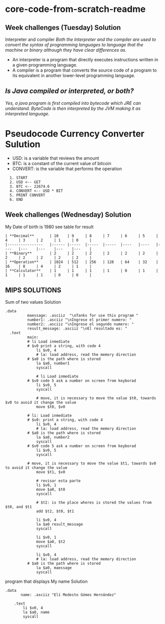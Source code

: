 # core-code-from-scratch-readme

## Week challenges (Tuesday) Solution
Interpreter and compiler
*Both the Interpreter and the compiler are used to convert the syntax of programming languages to language that the machine or binary although they have clear differences as.*
  - An interpreter is a program that directly executes instructions written in a given programming language.
  - A compiler is a program that converts the source code of a program to its equivalent in another lower-level programming language.

## _Is Java compiled or interpreted, or both?_
*Yes, a java program is first compiled into bytecode which JRE can understand.
ByteCode is then interpreted by the JVM making it as interpreted language.*

# Pseudocode Currency Converter Sulution

- USD: is a variable that reviews the amount
- BTC: is a constant of the current value of bitcoin
- CONVERT: is the variable that performs the operation

```
  1. START
  2. USD <-- GET
  3. BTC <-- 22674.6
  4. CONVERT <-- USD * BIT
  5. PRINT CONVERT
  6. END
``` 

## Week challenges (Wednesday) Solution

My Date of birth is 1980
see table for result 

```
| **Decimal**    	| 10   	| 9   	| 8   	| 7   	| 6  	| 5  	| 4  	| 3 	| 2 	| 1 	| 0 	|
|----------------	|------	|-----	|-----	|-----	|----	|----	|----	|---	|---	|---	|---	|
| **Binary**     	| 2    	| 2   	| 2   	| 2   	| 2  	| 2  	| 2  	| 2 	| 2 	| 2 	| 2 	|
| **Operation**  	| 1024 	| 512 	| 256 	| 128 	| 64 	| 32 	| 16 	| 8 	| 4 	| 2 	| 1 	|
| **Calculator** 	| 1    	| 1   	| 1   	| 1   	| 0  	| 1  	| 1  	| 1 	| 1 	| 0 	| 0 	|
```


## MIPS SOLUTIONS
Sum of two values Solution

```
.data
	      maessage: .asciiz  "\nTanks for use this program "
	      number1: .asciiz "\nIngrese el primer numero: "
	      number2: .asciiz "\nIngrese el segundo numero: "
	      result_message: .asciiz "\nEl resultado es: "
  .text
	      main:
	      # li Load inmediate 
	      # $v0 print a string, with code 4
              li $v0, 4
              # la: load address, read the memory direction
	      # $a0 is the path where is stored
              la $a0, number1
              syscall             
              
              # li Load inmediate 
	      # $v0 code 5 ask a number on screen from keyborad
              li $v0, 5
              syscall              
              
              # move, it is necessary to move the value $t0, towards $v0 to avoid it change the value 
              move $t0, $v0

	      # li: Load inmediate 
	      # $v0: print a string, with code 4
              li $v0, 4
              # la: load address, read the memory direction
	      # $a0 is the path where is stored
              la $a0, number2
              syscall
	      # $v0 code 5 ask a number on screen from keyborad
              li $v0, 5
              syscall
 	      
 	      # move, it is necessary to move the value $t1, towards $v0 to avoid it change the value 
              move $t1, $v0
              
              # revisar esta parte
              li $v0, 1
              move $a0, $t0
              syscall
              
              # $t2: is the place wheres is stored the values from   $t0, and $t1 
              add $t2, $t0, $t1

              li $v0, 4
              la $a0 result_message
              syscall

              li $v0, 1
              move $a0, $t2
              syscall
              
              li $v0, 4
              # la: load address, read the memory direction
	      # $a0 is the path where is stored
              la $a0, maessage
              syscall                
```
program that displays My name Solution
```
.data
       name: .asciiz "Elí Modesto Gómes Hernández" 

	.text 
	 	li $v0, 4
	 	la $a0, name
	 	syscall 
```
